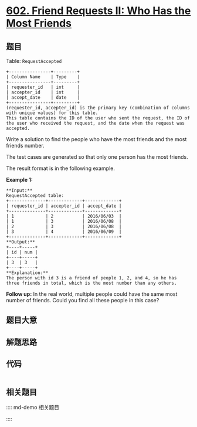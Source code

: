 # [602. Friend Requests II: Who Has the Most Friends](https://leetcode.com/problems/friend-requests-ii-who-has-the-most-friends)

## 题目

Table: `RequestAccepted`

    
    
    +----------------+---------+
    | Column Name    | Type    |
    +----------------+---------+
    | requester_id   | int     |
    | accepter_id    | int     |
    | accept_date    | date    |
    +----------------+---------+
    (requester_id, accepter_id) is the primary key (combination of columns with unique values) for this table.
    This table contains the ID of the user who sent the request, the ID of the user who received the request, and the date when the request was accepted.
    



Write a solution to find the people who have the most friends and the most
friends number.

The test cases are generated so that only one person has the most friends.

The result format is in the following example.



**Example 1:**

    
    
    **Input:** 
    RequestAccepted table:
    +--------------+-------------+-------------+
    | requester_id | accepter_id | accept_date |
    +--------------+-------------+-------------+
    | 1            | 2           | 2016/06/03  |
    | 1            | 3           | 2016/06/08  |
    | 2            | 3           | 2016/06/08  |
    | 3            | 4           | 2016/06/09  |
    +--------------+-------------+-------------+
    **Output:** 
    +----+-----+
    | id | num |
    +----+-----+
    | 3  | 3   |
    +----+-----+
    **Explanation:** 
    The person with id 3 is a friend of people 1, 2, and 4, so he has three friends in total, which is the most number than any others.
    



**Follow up:** In the real world, multiple people could have the same most
number of friends. Could you find all these people in this case?


## 题目大意

## 解题思路

## 代码

```javascript

```

## 相关题目

:::: md-demo 相关题目

::::
